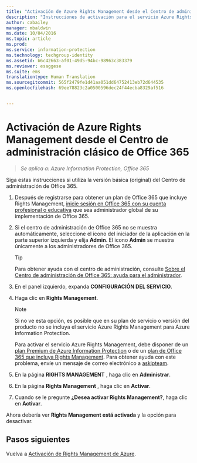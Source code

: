 ```yaml
---
title: "Activación de Azure Rights Management desde el Centro de administración clásico de Office 365 | Azure Information Protection"
description: "Instrucciones de activación para el servicio Azure Rights Management cuando tiene acceso a la versión clásica (original) del Centro de administración de Office 365."
author: cabailey
manager: mbaldwin
ms.date: 10/04/2016
ms.topic: article
ms.prod: 
ms.service: information-protection
ms.technology: techgroup-identity
ms.assetid: b6c42663-af01-49d5-94bc-98963c383379
ms.reviewer: esaggese
ms.suite: ems
translationtype: Human Translation
ms.sourcegitcommit: 565f2479fe1d41aa051dd64752413eb72d644535
ms.openlocfilehash: 69ee78823c2a0500596dec24f44ecba8329af516


---
```


# Activación de Azure Rights Management desde el Centro de administración clásico de Office 365

>*Se aplica a: Azure Information Protection, Office 365*


Siga estas instrucciones si utiliza la versión básica (original) del Centro de administración de Office 365.

1. Después de registrarse para obtener un plan de Office 365 que incluye Rights Management, [inicie sesión en Office 365 con su cuenta profesional o educativa](https://portal.office.com/) que sea administrador global de su implementación de Office 365.

2. Si el centro de administración de Office 365 no se muestra automáticamente, seleccione el icono del iniciador de la aplicación en la parte superior izquierda y elija **Admin**. El icono **Admin** se muestra únicamente a los administradores de Office 365.

    > [!TIP]
    > Para obtener ayuda con el centro de administración, consulte [Sobre el Centro de administración de Office 365: ayuda para el administrador](https://support.office.com/article/About-the-Office-365-admin-center-Admin-Help-58537702-d421-4d02-8141-e128e3703547).

3. En el panel izquierdo, expanda **CONFIGURACIÓN DEL SERVICIO**.

4.  Haga clic en **Rights Management**.

    > [!NOTE]
    >Si no ve esta opción, es posible que en su plan de servicio o versión del producto no se incluya el servicio Azure Rights Management para Azure Information Protection.
    >
    >Para activar el servicio Azure Rights Management, debe disponer de un [plan Premium de Azure Information Protection](https://www.microsoft.com/en-us/cloud-platform/azure-information-protection-pricing) o de un [plan de Office 365 que incluya Rights Management](http://download.microsoft.com/download/E/C/F/ECF42E71-4EC0-48FF-AA00-577AC14D5B5C/Azure_Information_Protection_licensing_datasheet_EN-US.pdf). Para obtener ayuda con este problema, envíe un mensaje de correo electrónico a [askipteam](mailto:askipteam?subject=I%20cannot%20activate%20RMS).

5. En la página **RIGHTS MANAGEMENT** , haga clic en **Administrar**.

6. En la página **Rights Management** , haga clic en **Activar**.

7. Cuando se le pregunte **¿Desea activar Rights Management?**, haga clic en **Activar**.

Ahora debería ver **Rights Management está activada** y la opción para desactivar.

## Pasos siguientes
Vuelva a [Activación de Rights Management de Azure](activate-service.md).


<!--HONumber=Oct16_HO1-->


